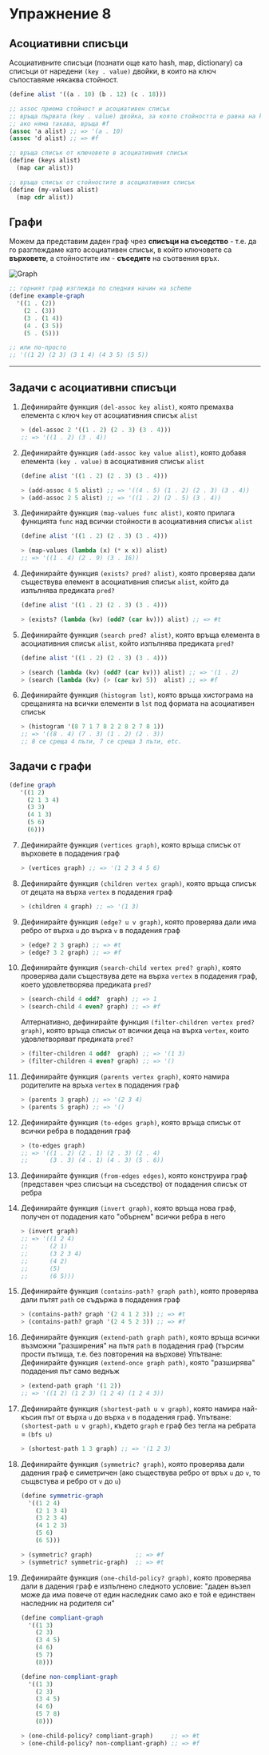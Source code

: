 # Упражнение 8

## Асоциативни списъци

Асоциативните списъци (познати още като hash, map, dictionary) са списъци от наредени `(key . value)` двойки, в които на ключ съпоставяме някаква стойност.

```scheme
(define alist '((a . 10) (b . 12) (c . 18)))

;; аssoc приема стойност и асоциативен списък
;; връща първата (key . value) двойка, за която стойността е равна на key
;; ако няма такава, връща #f
(assoc 'a alist) ;; => '(a . 10)
(assoc 'd alist) ;; => #f

;; връща списък от ключовете в асоциативния списък
(define (keys alist)
  (map car alist))

;; връща списък от стойностите в асоциативния списък
(define (my-values alist)
  (map cdr alist))
```

## Графи

Можем да представим даден граф чрез **списъци на съседство** - т.е. да го разглеждаме като асоциативен списък, в който ключовете са **върховете**, а стойностите им - **съседите** на съотвения връх.

![Graph](./graph.gif)

```scheme
;; горният граф изглежда по следния начин на scheme
(define example-graph
  '((1 . (2))
    (2 . (3))
    (3 . (1 4))
    (4 . (3 5))
    (5 . (5)))

;; или по-просто
;; '((1 2) (2 3) (3 1 4) (4 3 5) (5 5))
```

---

## Задачи с асоциативни списъци

1. Дефинирайте функция `(del-assoc key alist)`, която премахва елемента с ключ `key` от асоциативния списък `alist`

    ```scheme
    > (del-assoc 2 '((1 . 2) (2 . 3) (3 . 4)))
    ;; => '((1 . 2) (3 . 4))
    ```

2. Дефинирайте функция `(add-assoc key value alist)`, която добавя елемента `(key . value)` в асоциативния списък `alist`

    ```scheme
    (define alist '((1 . 2) (2 . 3) (3 . 4)))

    > (add-assoc 4 5 alist) ;; => '((4 . 5) (1 . 2) (2 . 3) (3 . 4))
    > (add-assoc 2 5 alist) ;; => '((1 . 2) (2 . 5) (3 . 4))
    ```

3. Дефинирайте функция `(map-values func alist)`, която прилага функцията `func` над всички стойности в асоциативния списък `alist`

    ```scheme
    (define alist '((1 . 2) (2 . 3) (3 . 4)))

    > (map-values (lambda (x) (* x x)) alist)
    ;; => '((1 . 4) (2 . 9) (3 . 16))
    ```

4. Дефинирайте функция `(exists? pred? alist)`, която проверява дали съществува елемент в асоциативния списък `alist`, който да изпълнява предиката `pred?`

    ```scheme
    (define alist '((1 . 2) (2 . 3) (3 . 4)))

    > (exists? (lambda (kv) (odd? (car kv))) alist) ;; => #t
    ```

5. Дефинирайте функция `(search pred? alist)`, която връща елемента в асоциативния списък `alist`, който изпълнява предиката `pred?`

    ```scheme
    (define alist '((1 . 2) (2 . 3) (3 . 4)))

    > (search (lambda (kv) (odd? (car kv))) alist) ;; => '(1 . 2)
    > (search (lambda (kv) (> (car kv) 5))  alist) ;; => #f
    ```
  
6. Дефинирайте функция `(histogram lst)`, която връща хистограма на срещанията на всички елементи в `lst` под формата на асоциативен списък

    ```scheme
    > (histogram '(8 7 1 7 8 2 2 8 2 7 8 1))
    ;; => '((8 . 4) (7 . 3) (1 . 2) (2 . 3))
    ;; 8 се среща 4 пъти, 7 се среща 3 пъти, etc.
    ```

## Задачи с графи

```scheme
(define graph
   '((1 2)
     (2 1 3 4)
     (3 3)
     (4 1 3)
     (5 6)
     (6)))
```

7. Дефинирайте функция `(vertices graph)`, която връща списък от върховете в подадения граф

    ```scheme
    > (vertices graph) ;; => '(1 2 3 4 5 6)
    ```

8. Дефинирайте функция `(children vertex graph)`, която връща списък от децата на върха `vertex` в подадения граф

    ```scheme
    > (children 4 graph) ;; => '(1 3)
    ```

9. Дефинирайте функция `(edge? u v graph)`, която проверява дали има ребро от върха `u` до върха `v` в подадения граф

    ```scheme
    > (edge? 2 3 graph) ;; => #t
    > (edge? 3 2 graph) ;; => #f
    ```

10. Дефинирайте функция `(search-child vertex pred? graph)`, която проверява дали съществува дете на върха `vertex` в подадения граф, което удовлетворява предиката `pred?`

    ```scheme
    > (search-child 4 odd?  graph) ;; => 1
    > (search-child 4 even? graph) ;; => #f
    ```

    Алтернативно, дефинирайте функция `(filter-children vertex pred? graph)`, която връща списък от всички деца на върха `vertex`, които удовлетворяват предиката `pred?`

    ```scheme
    > (filter-children 4 odd?  graph) ;; => '(1 3)
    > (filter-children 4 even? graph) ;; => '()
    ```

11. Дефинирайте функция `(parents vertex graph)`, която намира родителите на връхa `vertex` в подадения граф

    ```scheme
    > (parents 3 graph) ;; => '(2 3 4)
    > (parents 5 graph) ;; => '()
    ```

12. Дефинирайте функция `(to-edges graph)`, която връща списък от всички ребра в подадения граф

    ```scheme
    > (to-edges graph)
    ;; => '((1 . 2) (2 . 1) (2 . 3) (2 . 4)
    ;;      (3 . 3) (4 . 1) (4 . 3) (5 . 6))
    ```

13. Дефинирайте функция `(from-edges edges)`, която конструира граф (представен чрез списъци на съседство) от подадения списък от ребра

14. Дефинирайте функция `(invert graph)`, която връща нова граф, получен от подадения като "обърнем" всички ребра в него

    ```scheme
    > (invert graph)
    ;; => '((1 2 4)
    ;;      (2 1)
    ;;      (3 2 3 4)
    ;;      (4 2)
    ;;      (5)
    ;;      (6 5)))
    ```

15. Дефинирайте функция `(contains-path? graph path)`, която проверява дали пътят `path` се съдържа в подадения граф

    ```scheme
    > (contains-path? graph '(2 4 1 2 3)) ;; => #t
    > (contains-path? graph '(2 4 5 2 3)) ;; => #f
    ```

16. Дефинирайте функция `(extend-path graph path)`, която връща всички възможни "разширения" на пътя `path` в подадения граф (търсим прости пътища, т.е. без повторения на върхове)
Упътване: Дефинирайте функция `(extend-once graph path)`, която "разширява" подадения път само веднъж

    ```scheme
    > (extend-path graph '(1 2))
    ;; => '((1 2) (1 2 3) (1 2 4) (1 2 4 3))
    ```

17. Дефинирайте функция `(shortest-path u v graph)`, която намира най-късия път от върха `u` до върха `v` в подадения граф.
Упътване: `(shortest-path u v graph)`, където `graph` е граф без тегла на ребрата = `(bfs u)`

    ```scheme
    > (shortest-path 1 3 graph) ;; => '(1 2 3)
    ```

18. Дефинирайте функция `(symmetric? graph)`, която проверява дали дадения граф е симетричен (ако съществува ребро от връх `u` до `v`, то същвстува и ребро от `v` до `u`) 

    ```scheme
    (define symmetric-graph
      '((1 2 4)
        (2 1 3 4)
        (3 2 3 4)
        (4 1 2 3)
        (5 6)
        (6 5)))

    > (symmetric? graph)            ;; => #f
    > (symmetric? symmetric-graph)  ;; => #t
    ```

19. Дефинирайте функция `(one-child-policy? graph)`, която проверява дали в дадения граф е изпълнено следното условие: "даден възел може да има повече от един наследник само ако е той е единствен наследник на родителя си"

    ```scheme
    (define compliant-graph
      '((1 3)
        (2 3)
        (3 4 5)
        (4 6)
        (5 7)
        (8)))

    (define non-compliant-graph
      '((1 3)
        (2 3)
        (3 4 5)
        (4 6)
        (5 7 8)
        (8)))

    > (one-child-policy? compliant-graph)     ;; => #t
    > (one-child-policy? non-compliant-graph) ;; => #f
    ```
